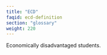 ```yaml
---
title: "ECD"
faqid: ecd-definition
section: "glossary" 
weight: 220
---
```

Economically disadvantaged students. 